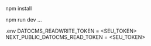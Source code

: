 
npm install

npm run dev
...

.env
DATOCMS_READWRITE_TOKEN = <SEU_TOKEN>
NEXT_PUBLIC_DATOCMS_READ_TOKEN = <SEU_TOKEN>